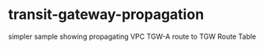 # transit-gateway-propagation

simpler sample showing propagating VPC TGW-A route to TGW Route Table
